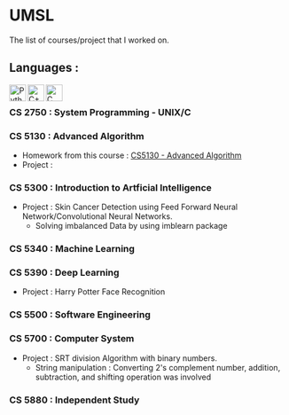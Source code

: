 # UMSL
The list of courses/project that I worked on.
## Languages :
<img align="left" alt="Python" width="30px" src="https://img.icons8.com/color/48/000000/python.png" />
<img align="left" alt="C++" width="30px" src="https://img.icons8.com/color/48/000000/c-plus-plus-logo.png"/>
<img align="left" alt="C" width="30px" src="https://img.icons8.com/color/48/000000/c-programming.png"/>

<br/>

### CS 2750 : System Programming - UNIX/C

### CS 5130 : Advanced Algorithm 
- Homework from this course : [CS5130 - Advanced Algorithm](https://github.com/badriadhikari/Algorithms-2020fall)
- Project :
### CS 5300 : Introduction to Artficial Intelligence
- Project : Skin Cancer Detection using Feed Forward Neural Network/Convolutional Neural Networks.
  - Solving imbalanced Data by using imblearn package

### CS 5340 : Machine Learning

### CS 5390 : Deep Learning
- Project : Harry Potter Face Recognition

### CS 5500 : Software Engineering

### CS 5700 : Computer System
- Project : SRT division Algorithm with binary numbers.
  - String manipulation : Converting 2's complement number, addition, subtraction, and shifting operation was involved

### CS 5880 : Independent Study 
